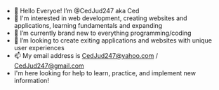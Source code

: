 - 👋 Hello Everyoe! I’m @CedJud247 aka Ced
- 👀 I'm interested in web development, creating websites and applications, learning fundamentals and expanding
- 🌱 I’m currently brand new to everything programming/coding
- 💞️ I’m looking to create exiting applications and websites with unique user experiences
- 📫 My email address is CedJud247@yahoo.com / CedJud247@gmail.com 
- I'm here looking for help to learn, practice, and implement new information!

<!---
CedJud247/CedJud247 is a ✨ special ✨ repository because its `README.md` (this file) appears on your GitHub profile.
You can click the Preview link to take a look at your changes.
--->
